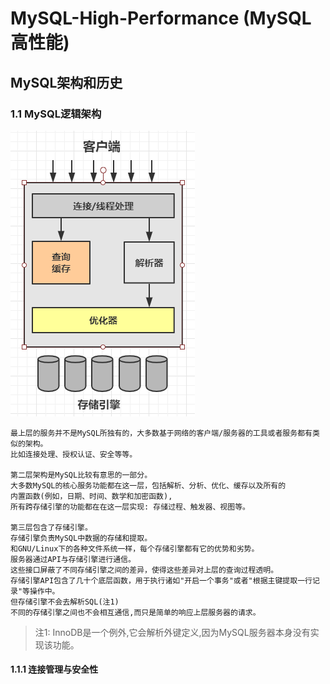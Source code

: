 # MySQL-High-Performance (MySQL高性能)

## MySQL架构和历史

### 1.1 MySQL逻辑架构

![图1.1： MySQL服务器逻辑架构图](static/images/mysql-db-frame.png)

```
最上层的服务并不是MySQL所独有的，大多数基于网络的客户端/服务器的工具或者服务都有类似的架构。 
比如连接处理、授权认证、安全等等。

第二层架构是MySQL比较有意思的一部分。 
大多数MySQL的核心服务功能都在这一层，包括解析、分析、优化、缓存以及所有的
内置函数(例如，日期、时间、数学和加密函数),
所有跨存储引擎的功能都在在这一层实现: 存储过程、触发器、视图等。
   
第三层包含了存储引擎。
存储引擎负责MySQL中数据的存储和提取。
和GNU/Linux下的各种文件系统一样，每个存储引擎都有它的优势和劣势。
服务器通过API与存储引擎进行通信。
这些接口屏蔽了不同存储引擎之间的差异，使得这些差异对上层的查询过程透明。
存储引擎API包含了几十个底层函数，用于执行诸如"开启一个事务"或者"根据主键提取一行记录"等操作中。
但存储引擎不会去解析SQL(注1) 
不同的存储引擎之间也不会相互通信,而只是简单的响应上层服务器的请求。
```

> 注1: InnoDB是一个例外,它会解析外键定义,因为MySQL服务器本身没有实现该功能。

#### 1.1.1 连接管理与安全性